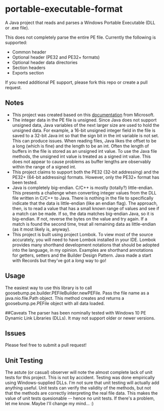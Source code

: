 # portable-executable-format
A Java project that reads and parses a Windows Portable Executable (DLL or .exe file).

This does not completely parse the entire PE file. Currently the following is supported:
* Common header
* Optional header (PE32 and PE32+ formats)
* Optional header data directories
* Section headers
* Exports section

If you need additional PE support, please fork this repo or create a pull request.

## Notes
* This project was created based on this [documentation](https://learn.microsoft.com/en-us/windows/win32/debug/pe-format) from Microsoft.
* The integer data in the PE file is unsigned. Since Java does not support unsigned data, Java variables of the next larger size are used to hold the unsigned data. For example, a 16-bit unsigned integer field in the file is saved to a 32-bit Java int so that the sign bit in the int variable is not set. This can produce issues. When reading files, Java likes the offset to be a long (which is fine) and the length to be an int. Often the length of buffers in the file is stored as an unsigned int value. To use the Java file methods, the unsigned int value is treated as a signed int value. This does not appear to cause problems as buffer lengths are observably within the range of a signed int.
* This project claims to support both the PE32 (32-bit addressing) and the PE32+ (64-bit addressing) formats. However, only the PE32+ format has been tested.
* Java is completely big-endian. C/C++ is mostly (totally?) little-endian. This presents a challenge when converting integer values from the DLL file written in C/C++ to Java. There is nothing in the file to specifically indicate that the data is little-endian (like an endian flag). The approach, then, is to read a value that has a small known range of values and see if a match can be made. If so, the data matches big-endian Java, so it is big-endian. If not, reverse the bytes on the value and try again. If a match is found the second time, treat all remaining data as little-endian (as it most likely is, anyway).
* This project is built using project Lombok. To view most of the source accurately, you will need to have Lombok installed in your IDE. Lombok provides many shorthand development notations that should be adopted into the language, in my opinion. Examples are shorthand annotations for getters, setters and the Builder Design Pattern. Java made a start with Records but they've got a *long* way to go!

## Usage
The easiest way to use this library is to call goosebump.pe.builder.PEFileBuilder.newPEFile. Pass the file name as a java.nio.file.Path object. This method creates and returns a goosebump.pe.PEFile object with all data loaded.

##Caveats
The parser has been nominally tested with Windows 10 PE Dynamic Link Libraries (DLLs). It may not support older or newer versions.

## Issues
Please feel free to submit a pull request!

## Unit Testing
The astute (or casual) observer will note the almost complete lack of unit tests for this project. This is not by accident. Testing was done empirically using Windows-supplied DLLs. I'm not sure that unit testing will actually add anything useful. Unit tests can verify the validity of the methods, but not that the methods are correctly interpreting the real file data. This makes the value of unit tests quesionable -- hence no unit tests. If there's a problem, let me know. Maybe I'll change my mind... :)